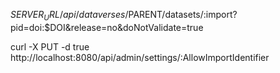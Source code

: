 $SERVER_URL/api/dataverses/$PARENT/datasets/:import?pid=doi:$DOI&release=no&doNotValidate=true

curl -X PUT -d true http://localhost:8080/api/admin/settings/:AllowImportIdentifier

